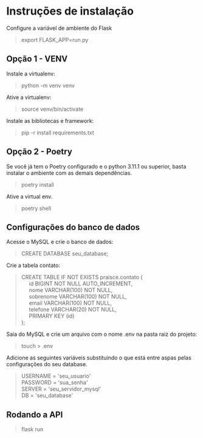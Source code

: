 # Instruções de instalação

Configure a variável de ambiente do Flask
> export FLASK_APP=run.py

## Opção 1 - VENV

Instale a virtualenv:
> python -m venv venv

Ative a virtualenv:
> source venv/bin/activate

Instale as bibliotecas e framework:
> pip -r install requirements.txt
 
## Opção 2 - Poetry

Se você já tem o Poetry configurado e o python 3.11.1 ou superior, basta instalar o ambiente com as demais dependências.
> poetry install

Ative a virtual env.
> poetry shell

## Configurações do banco de dados

Acesse o MySQL e crie o banco de dados:
> CREATE DATABASE seu_database;

Crie a tabela contato:
> CREATE TABLE IF NOT EXISTS praisce.contato (  
&nbsp;&nbsp;&nbsp;&nbsp; id BIGINT NOT NULL AUTO_INCREMENT,  
&nbsp;&nbsp;&nbsp;&nbsp; nome VARCHAR(100) NOT NULL,  
&nbsp;&nbsp;&nbsp;&nbsp; sobrenome VARCHAR(100) NOT NULL,  
&nbsp;&nbsp;&nbsp;&nbsp; email VARCHAR(100) NOT NULL,  
&nbsp;&nbsp;&nbsp;&nbsp; telefone VARCHAR(20) NOT NULL,  
&nbsp;&nbsp;&nbsp;&nbsp; PRIMARY KEY (id)  
);

Saia do MySQL e crie um arquivo com o nome .env na pasta raiz do projeto:
> touch > .env

Adicione as seguintes variáveis substituindo o que está entre aspas pelas configurações do seu database.
> USERNAME = 'seu_usuario'  
> PASSWORD = 'sua_senha'  
> SERVER = 'seu_servidor_mysql'  
> DB = 'seu_database'

## Rodando a API
> flask run